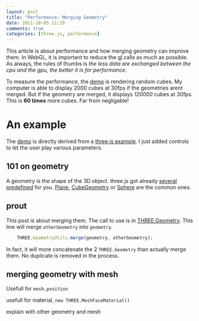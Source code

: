 ```yaml
---
layout: post
title: "Performance: Merging Geometry"
date: 2011-10-05 11:29
comments: true
categories: [three.js, performance]
---
```


This article is about performance and how merging geometry can improve them.
In WebGL, it is important to reduce the [gl](http://www.khronos.org/registry/webgl/specs/latest/)
calls as much as possible.
As always, the rules of thumbs is *the less data are exchanged between the cpu and
the gpu, the better it is for performance*.


To measure the performance, the [demo](/data/performance-merging-geometry/) is rendering random cubes.
My computer is able to display 2000 cubes at 30fps if the geometries arent merged.
But if the geometry are merged, it displays *120000* cubes at 30fps.
This is **60 times** more cubes.
Far from negligable!


# An example

The [demo](/data/performance-merging-geometry/) is directly derived from a [three.js example](http://mrdoob.github.com/three.js/examples/webgl_geometry_hierarchy.html).
I just added controls to let the user play various parameters.


## 101 on geometry

A geometry is the shape of the 3D object. three.js got already
[several predefined](https://github.com/mrdoob/three.js/tree/master/src/extras/geometries) for you.
[Plane](https://github.com/mrdoob/three.js/blob/master/src/extras/geometries/PlaneGeometry.js),
[CubeGeometry](https://github.com/mrdoob/three.js/blob/master/src/extras/geometries/CubeGeometry.js) or
[Sphere](https://github.com/mrdoob/three.js/blob/master/src/extras/geometries/SphereGeometry.js)
are the common ones.

## prout 
This post is about merging them. The call to use is
in [THREE.Geometry](https://github.com/mrdoob/three.js/blob/master/src/extras/GeometryUtils.js).
This line will merge ```otherGeometry``` into ```geometry```.

```javascript
    THREE.GeometryUtils.merge(geometry, otherGeometry);
```

In fact, it will more concatenate the 2 ```THREE.Geometry``` than actually merge them.
No duplicate is removed in the process.

## merging geometry with mesh

Usefull for ```mesh.position```

usefull for material, ```new THREE.MeshFaceMaterial()```

explain with other geometry and mesh

